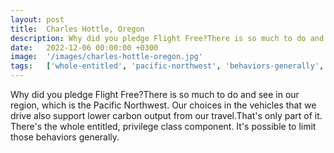 ```yaml
---
layout: post
title:  Charles Hottle, Oregon
description: Why did you pledge Flight Free?There is so much to do and see in our region, which is the Pacific Northwest. Our choices in the vehicles that we drive...
date:   2022-12-06 00:00:00 +0300
image:  '/images/charles-hottle-oregon.jpg'
tags:   ['whole-entitled', 'pacific-northwest', 'behaviors-generally', 'vehicles', 'travel', 'see', 'region', 'possible']
---
```

Why did you pledge Flight Free?There is so much to do and see in our region, which is the Pacific Northwest. Our choices in the vehicles that we drive also support lower carbon output from our travel.That's only part of it. There's the whole entitled, privilege class component. It's possible to limit those behaviors generally.

